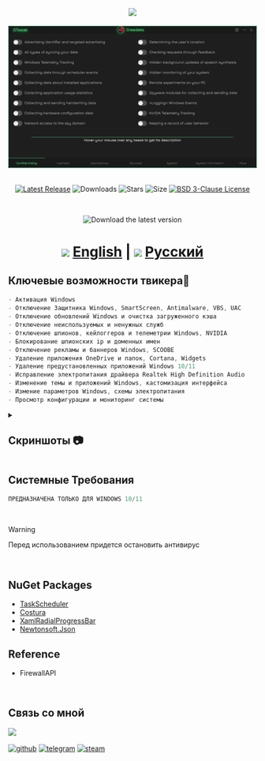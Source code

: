<div align="center">
<img  src="https://github.com/user-attachments/assets/e63d303a-2d07-4882-8a68-cb43ebbbe7df"/><br/><br/> 

<img src="https://github.com/Greedeks/GTweak/blob/main/Github/Preview.gif"/>
<br/><br/>

[![Latest Release](https://img.shields.io/github/v/release/Greedeks/GTweak?style=for-the-badge&color=16BD72)](https://github.com/Greedeks/GTweak/releases/latest)
![Downloads](https://img.shields.io/github/downloads/Greedeks/GTweak/total.svg?style=for-the-badge&color=%231EB1D2)
![Stars](https://img.shields.io/github/stars/greedeks/gtweak?style=for-the-badge&color=16BD72)
![Size](https://img.shields.io/github/repo-size/greedeks/gtweak?style=for-the-badge&color=%231EB1D2)
[![BSD 3-Clause License](https://img.shields.io/badge/License-BSD%203--Clause-yellow.svg?style=for-the-badge&color=16BD72)](https://github.com/Greedeks/GTweak/blob/main/LICENSE)

<br/>

<img src="https://github.com/user-attachments/assets/696681fb-e1a4-40fc-a1eb-90a7f61cdede" width="260" height="68" alt="Download the latest version"><br/>

<!-- language --> 
 <h1>
<img width="32 height="32" src="https://github.com/user-attachments/assets/3c13dbd0-ad57-4eca-8e11-49c973376172"/> <a href="https://github.com/Greedeks/GTweak/blob/main/README.md">English</a> |  
   <img width="32 height="32 src="https://github.com/user-attachments/assets/dc6b0130-d81f-4b10-939e-cfe1fa65f2ba"/> <a href="https://github.com/Greedeks/GTweak/blob/main/README-ru.md">Русский</a> 
 </h1>
</div>

<!-- information ru --> 

<h2> Ключевые возможности твикера🔩</h2>

```c#
- Активация Windows
- Отключение Защитника Windows, SmartScreen, Antimalware, VBS, UAC 
- Отключение обновлений Windows и очистка загруженного кэша
- Отключение неиспользуемых и ненужных служб 
- Отключение шпионов, кейлоггеров и телеметрии Windows, NVIDIA
- Блокирование шпионских ip и доменных имен
- Отключение рекламы и баннеров Windows, SCOOBE
- Удаление приложения OneDrive и папок, Cortana, Widgets
- Удаление предустановленных приложений Windows 10/11
- Исправление электропитания драйвера Realtek High Definition Audio
- Изменение темы и приложений Windows, кастомизация интерфейса
- Измение параметров Windows, схемы электропитания
- Просмотр конфигурации и мониторинг системы
```

<details>
  <summary> <h2>Скриншоты 📷</h2></summary>
  <img src="https://github.com/Greedeks/GTweak/blob/main/Github/en/Confidentiality.png"/>
  <img src="https://github.com/Greedeks/GTweak/blob/main/Github/en/Interface.png"/>
  <img src="https://github.com/Greedeks/GTweak/blob/main/Github/en/Applications.png"/>
  <img src="https://github.com/Greedeks/GTweak/blob/main/Github/en/Services.png"/>
  <img src="https://github.com/Greedeks/GTweak/blob/main/Github/en/System.png"/>
  <img src="https://github.com/Greedeks/GTweak/blob/main/Github/en/More.png"/>
</details>

<h2> Системные Требования</h2>

```c#
ПРЕДНАЗНАЧЕНА ТОЛЬКО ДЛЯ WINDOWS 10/11
```
</br>

> [!WARNING]  
> Перед использованием придется остановить антивирус

</br>

## NuGet Packages
- [TaskScheduler](https://www.nuget.org/packages/TaskScheduler/)
- [Costura](https://github.com/Fody/Costura)
- [XamlRadialProgressBar](https://www.nuget.org/packages/XamlRadialProgressBar)
- [Newtonsoft.Json](https://www.nuget.org/packages/Newtonsoft.Json/13.0.2-beta1)

## Reference
- FirewallAPI

</br>

## Связь со мной
<img src="https://avatars.githubusercontent.com/u/82948926?s=400&u=66ddd72b29af1ac8b262281b183da6d191c5a71d&v=4" width="100px;"/>

[![github](https://img.shields.io/badge/Github-gray?style=for-the-badge&logo=github&logoColor=white)](https://github.com/Greedeks)
[![telegram](https://img.shields.io/badge/Telegram-1DA1F2?style=for-the-badge&logo=telegram&logoColor=white)](https://t.me/Greedeks)
[![steam](https://img.shields.io/badge/STEAM-042430?style=for-the-badge&logo=steam&logoColor=white)](https://steamcommunity.com/id/greedeks/)